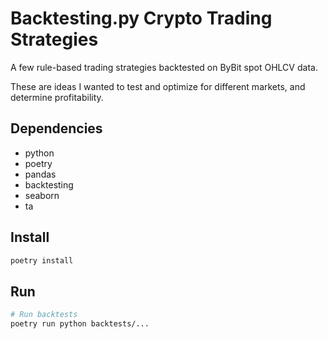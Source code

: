 # Backtesting.py Crypto Trading Strategies

A few rule-based trading strategies backtested on ByBit spot OHLCV data.

These are ideas I wanted to test and optimize for different markets, and determine profitability.

## Dependencies

- python
- poetry
- pandas
- backtesting
- seaborn
- ta

## Install

```bash
poetry install
```

## Run

```bash
# Run backtests
poetry run python backtests/...
```
